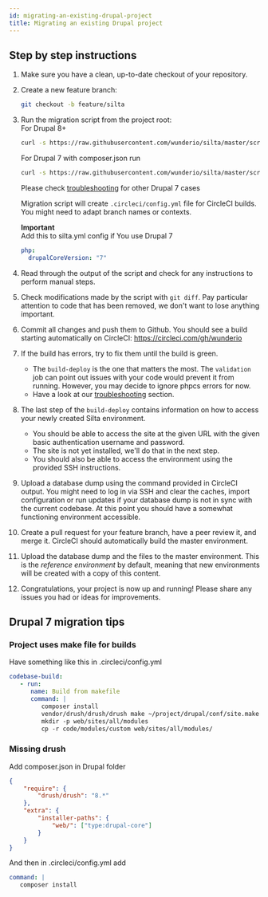 ```yaml
---
id: migrating-an-existing-drupal-project
title: Migrating an existing Drupal project
--- 
```

## Step by step instructions

1. Make sure you have a clean, up-to-date checkout of your repository.

1. Create a new feature branch:

   ```bash
   git checkout -b feature/silta
   ```

1. Run the migration script from the project root:  
   For Drupal 8+  
   ```bash
   curl -s https://raw.githubusercontent.com/wunderio/silta/master/scripts/drupal-migrate.sh | bash
   ```
   For Drupal 7 with composer.json run      
   ```bash
   curl -s https://raw.githubusercontent.com/wunderio/silta/master/scripts/drupal7-migrate.sh | bash
   ```
   Please check [troubleshooting](troubleshooting.md) for other Drupal 7 cases  
   
   Migration script will create `.circleci/config.yml` file for CircleCI builds. You might need to adapt branch names or contexts.

   **Important**  
   Add this to silta.yml config if You use Drupal 7 
   ```yaml
   php:
     drupalCoreVersion: "7"
   ```

1. Read through the output of the script and check for any instructions to perform manual steps.

1. Check modifications made by the script with `git diff`. Pay particular attention to code that has been removed, we don't want to lose anything important.

1. Commit all changes and push them to Github. You should see a build starting automatically on CircleCI: https://circleci.com/gh/wunderio

1. If the build has errors, try to fix them until the build is green.

   - The `build-deploy` is the one that matters the most. The `validation` job can point out issues with your code would prevent it from running. However, you may decide to ignore phpcs errors for now.
   - Have a look at our [troubleshooting](troubleshooting.md) section.

1. The last step of the `build-deploy` contains information on how to access your newly created Silta environment.

   - You should be able to access the site at the given URL with the given basic authentication username and password.
   - The site is not yet installed, we'll do that in the next step.
   - You should also be able to access the environment using the provided SSH instructions.

1. Upload a database dump using the command provided in CircleCI output.
   You might need to log in via SSH and clear the caches, import configuration or run updates if your database dump is not in sync with the current codebase.
   At this point you should have a somewhat functioning environment accessible.

1. Create a pull request for your feature branch, have a peer review it, and merge it.
   CircleCI should automatically build the master environment.

1. Upload the database dump and the files to the master environment.
   This is the _reference environment_ by default, meaning that new environments
   will be created with a copy of this content.

1. Congratulations, your project is now up and running! Please share any issues you had or ideas for improvements.

## Drupal 7 migration tips

### Project uses make file for builds  
Have something like this in .circleci/config.yml
```yaml
codebase-build:
   - run:
      name: Build from makefile
      command: |
         composer install
         vendor/drush/drush/drush make ~/project/drupal/conf/site.make ~/project/drupal/web/
         mkdir -p web/sites/all/modules
         cp -r code/modules/custom web/sites/all/modules/
```

### Missing drush
Add composer.json in Drupal folder
```json
{
    "require": {
        "drush/drush": "8.*"
    },
    "extra": {
        "installer-paths": {
            "web/": ["type:drupal-core"]
        }
    }
}
```

And then in .circleci/config.yml add
```yaml
command: |
   composer install
```
